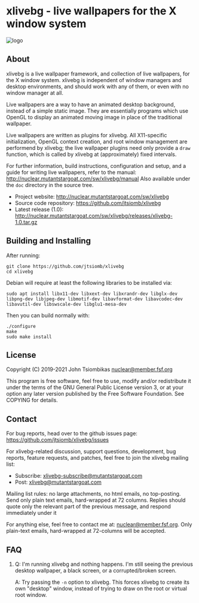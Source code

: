 xlivebg - live wallpapers for the X window system
=================================================

![logo](http://nuclear.mutantstargoat.com/sw/xlivebg/xlivebg_logo2_sm.png)

About
-----

xlivebg is a live wallpaper framework, and collection of live wallpapers, for
the X window system. xlivebg is independent of window managers and desktop
environments, and should work with any of them, or even with no window manager
at all.

Live wallpapers are a way to have an animated desktop background, instead of a
simple static image. They are essentially programs which use OpenGL to display
an animated moving image in place of the traditional wallpaper.

Live wallpapers are written as plugins for xlivebg. All X11-specific
initialization, OpenGL context creation, and root window management are
performend by xlivebg; the live wallpaper plugins need only provide a `draw`
function, which is called by xlivebg at (approximately) fixed intervals.

For further information, build instructions, configuration and setup, and a
guide for writing live wallpapers, refer to the manual:
http://nuclear.mutantstargoat.com/sw/xlivebg/manual
Also available under the `doc` directory in the source tree.

  - Project website: http://nuclear.mutantstargoat.com/sw/xlivebg
  - Source code repository: https://github.com/jtsiomb/xlivebg
  - Latest release (1.0): http://nuclear.mutantstargoat.com/sw/xlivebg/releases/xlivebg-1.0.tar.gz

Building and Installing
-------

After running:
```
git clone https://github.com/jtsiomb/xlivebg
cd xlivebg
```

Debian will require at least the following libraries to be installed via:
```
sudo apt install libx11-dev libxext-dev libxrandr-dev libglx-dev libpng-dev libjpeg-dev libmotif-dev libavformat-dev libavcodec-dev libavutil-dev libswscale-dev libglu1-mesa-dev 
```

Then you can build normally with:
```
./configure
make
sudo make install
```


License
-------
Copyright (C) 2019-2021 John Tsiombikas <nuclear@member.fsf.org>

This program is free software, feel free to use, modify and/or redistribute it
under the terms of the GNU General Public License version 3, or at your option
any later version published by the Free Software Foundation. See COPYING for
details.

Contact
-------
For bug reports, head over to the github issues page:
https://github.com/jtsiomb/xlivebg/issues

For xlivebg-related discussion, support questions, development, bug reports,
feature requests, and patches, feel free to join the xlivebg mailing list:
  - Subscribe: xlivebg-subscribe@mutantstargoat.com
  - Post: xlivebg@mutantstargoat.com

Mailing list rules: no large attachments, no html emails, no top-posting. Send
only plain text emails,	hard-wrapped at 72 columns. Replies should quote only
the relevant part of the previous message, and respond immediately under it

For anything else, feel free to contact me at: nuclear@member.fsf.org. Only
plain-text emails, hard-wrapped at 72-columns will be accepted.

FAQ
---
1. Q: I'm running xlivebg and nothing happens. I'm still seeing the previous
      desktop wallpaper, a black screen, or a corrupted/broken screen.

   A: Try passing the `-n` option to xlivebg. This forces xlivebg to create its
      own "desktop" window, instead of trying to draw on the root or virtual
      root window.

